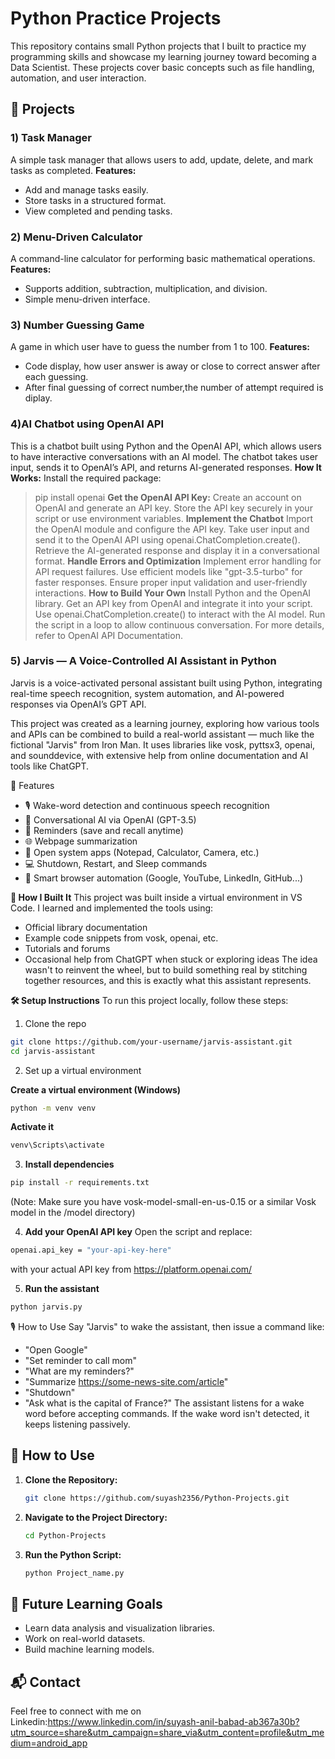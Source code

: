 # Python Practice Projects

This repository contains small Python projects that I built to practice my programming skills and showcase my learning journey toward becoming a Data Scientist. These projects cover basic concepts such as file handling, automation, and user interaction.

## 📌 Projects

### 1️) Task Manager
A simple task manager that allows users to add, update, delete, and mark tasks as completed.
**Features:**
- Add and manage tasks easily.
- Store tasks in a structured format.
- View completed and pending tasks.
 

### 2️) Menu-Driven Calculator
A command-line calculator for performing basic mathematical operations.
**Features:**
- Supports addition, subtraction, multiplication, and division.
- Simple menu-driven interface.
 
 
 ### 3) Number Guessing Game
A game in which user have to guess the number from 1 to 100.
**Features:**
- Code display, how user answer is away or close to correct answer after each guessing.
- After final guessing of correct number,the number of attempt required is diplay.

   
### 4)AI Chatbot using OpenAI API
This is a chatbot built using Python and the OpenAI API, which allows users to have interactive conversations 
with an AI model. The chatbot takes user input, sends it to OpenAI’s API, and returns AI-generated responses.
**How It Works:**
Install the required package:
>pip install openai
**Get the OpenAI API Key:**
Create an account on OpenAI and generate an API key.
Store the API key securely in your script or use environment variables.
**Implement the Chatbot**
Import the OpenAI module and configure the API key.
Take user input and send it to the OpenAI API using openai.ChatCompletion.create().
Retrieve the AI-generated response and display it in a conversational format.
**Handle Errors and Optimization**
Implement error handling for API request failures.
Use efficient models like "gpt-3.5-turbo" for faster responses.
Ensure proper input validation and user-friendly interactions.
**How to Build Your Own**
Install Python and the OpenAI library.
Get an API key from OpenAI and integrate it into your script.
Use openai.ChatCompletion.create() to interact with the AI model.
Run the script in a loop to allow continuous conversation.
For more details, refer to OpenAI API Documentation.



### 5) Jarvis — A Voice-Controlled AI Assistant in Python
Jarvis is a voice-activated personal assistant built using Python, integrating real-time speech recognition, system automation, and AI-powered responses via OpenAI’s GPT API.

This project was created as a learning journey, exploring how various tools and APIs can be combined to build a real-world assistant — much like the fictional "Jarvis" from Iron Man. It uses libraries like vosk, pyttsx3, openai, and sounddevice, with extensive help from online documentation and AI tools like ChatGPT.

📌 Features
- 🎙️ Wake-word detection and continuous speech recognition
- 💬 Conversational AI via OpenAI (GPT-3.5)
- 📝 Reminders (save and recall anytime)
- 🌐 Webpage summarization
- 📁 Open system apps (Notepad, Calculator, Camera, etc.)
- 💻 Shutdown, Restart, and Sleep commands
- 🔗 Smart browser automation (Google, YouTube, LinkedIn, GitHub...)

**🔧 How I Built It**
This project was built inside a virtual environment in VS Code. I learned and implemented the tools using:
- Official library documentation
- Example code snippets from vosk, openai, etc.
- Tutorials and forums
- Occasional help from ChatGPT when stuck or exploring ideas
The idea wasn't to reinvent the wheel, but to build something real by stitching together resources, and this is exactly what this assistant represents.

**🛠️ Setup Instructions**
To run this project locally, follow these steps:

1. Clone the repo
```sh
git clone https://github.com/your-username/jarvis-assistant.git
cd jarvis-assistant
```
2. Set up a virtual environment

**Create a virtual environment (Windows)**
```sh
python -m venv venv
```

**Activate it**
```sh
venv\Scripts\activate
```
3. **Install dependencies**
```sh
pip install -r requirements.txt
```
(Note: Make sure you have vosk-model-small-en-us-0.15 or a similar Vosk model in the /model directory)

4. **Add your OpenAI API key**
Open the script and replace:

```sh
openai.api_key = "your-api-key-here"
```
with your actual API key from https://platform.openai.com/

5. **Run the assistant**
```sh
python jarvis.py
```
🎙️ How to Use
Say "Jarvis" to wake the assistant, then issue a command like:
- "Open Google"
- "Set reminder to call mom"
- "What are my reminders?"
- "Summarize https://some-news-site.com/article"
- "Shutdown"
- "Ask what is the capital of France?"
The assistant listens for a wake word before accepting commands. If the wake word isn't detected, it keeps listening passively.



## 📂 How to Use
1. **Clone the Repository:**
   ```sh
   git clone https://github.com/suyash2356/Python-Projects.git
   ```
2. **Navigate to the Project Directory:**
   ```sh
   cd Python-Projects
   ```
3. **Run the Python Script:**
   ```sh
   python Project_name.py
   ```

## 🚀 Future Learning Goals
- Learn data analysis and visualization libraries.
- Work on real-world datasets.
- Build machine learning models.

## 📬 Contact
Feel free to connect with me on Linkedin:https://www.linkedin.com/in/suyash-anil-babad-ab367a30b?utm_source=share&utm_campaign=share_via&utm_content=profile&utm_medium=android_app

